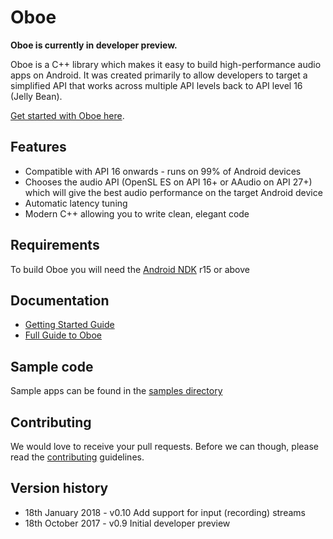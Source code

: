 # Oboe
**Oboe is currently in developer preview.**

Oboe is a C++ library which makes it easy to build high-performance audio apps on Android. It was created primarily to allow developers to target a simplified API that works across multiple API levels back to API level 16 (Jelly Bean).

[Get started with Oboe here](GettingStarted.md).

## Features
- Compatible with API 16 onwards - runs on 99% of Android devices
- Chooses the audio API (OpenSL ES on API 16+ or AAudio on API 27+) which will give the best audio performance on the target Android device
- Automatic latency tuning
- Modern C++ allowing you to write clean, elegant code

## Requirements
To build Oboe you will need the [Android NDK](https://developer.android.com/ndk/index.html) r15 or above

## Documentation
- [Getting Started Guide](GettingStarted.md)
- [Full Guide to Oboe](FullGuide.md)

## Sample code
Sample apps can be found in the [samples directory](samples)

## Contributing
We would love to receive your pull requests. Before we can though, please read the [contributing](CONTRIBUTING.md) guidelines.

## Version history

- 18th January 2018 - v0.10 Add support for input (recording) streams
- 18th October 2017 - v0.9 Initial developer preview
